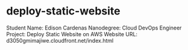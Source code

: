 # deploy-static-website
Student Name: Edison Cardenas
Nanodegree: Cloud DevOps Engineer
Project: Deploy Static Website on AWS
Website URL: d3050gmimajiwe.cloudfront.net/index.html